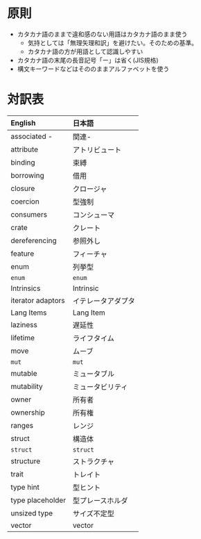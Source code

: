 # 原則

* カタカナ語のままで違和感のない用語はカタカナ語のまま使う
  + 気持としては「無理矢理和訳」を避けたい。そのための基準。
  + カタカナ語の方が用語として認識しやすい
* カタカナ語の末尾の長音記号「ー」は省く(JIS規格)
* 構文キーワードなどはそののままアルファベットを使う

# 対訳表

| English           | 日本語
|:------------------|:------
| associated -      | 関連-
| attribute         | アトリビュート
| binding           | 束縛
| borrowing         | 借用
| closure           | クロージャ
| coercion          | 型強制
| consumers         | コンシューマ
| crate             | クレート
| dereferencing     | 参照外し
| feature           | フィーチャ
|  enum             | 列挙型
| `enum`            | `enum`
| Intrinsics        | Intrinsic
| iterator adaptors | イテレータアダプタ
| Lang Items        | Lang Item
| laziness          | 遅延性
| lifetime          | ライフタイム
| move              | ムーブ
| `mut`             | `mut`
| mutable           | ミュータブル
| mutability        | ミュータビリティ
| owner             | 所有者
| ownership         | 所有権
| ranges            | レンジ
| struct            | 構造体
| `struct`          | `struct`
| structure         | ストラクチャ
| trait             | トレイト
| type hint         | 型ヒント
| type placeholder  | 型プレースホルダ
| unsized type      | サイズ不定型
| vector            | vector
